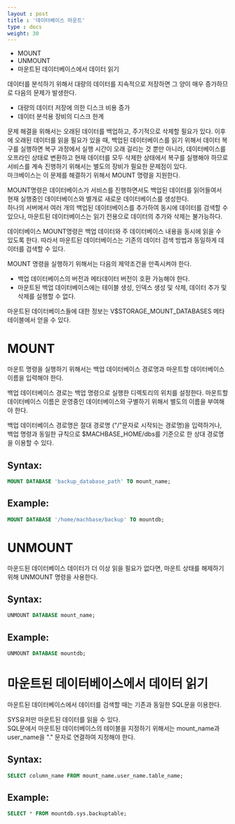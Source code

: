 ```yaml
---
layout : post
title : '데이터베이스 마운트'
type : docs
weight: 30
---
```


- MOUNT
- UNMOUNT
- 마운트된 데이터베이스에서 데이터 읽기

데이터를 분석하기 위해서 대량의 데이터를 지속적으로 저장하면 그 양이 매우 증가하므로 다음의 문제가 발생한다.

- 대량의 데이터 저장에 의한 디스크 비용 증가
- 데이터 분석용 장비의 디스크 한계


문제 해결을 위해서는 오래된 데이터를 백업하고, 주기적으로 삭제할 필요가 있다. 이후에 오래된 데이터를 읽을 필요가 있을 때, 백업된 데이터베이스를 읽기 위해서 데이터 복구를 실행하면 복구 과정에서 실행 시간이 오래 걸리는 것 뿐만 아니라, 데이터베이스를 오프라인 상태로 변환하고 현재 데이터를 모두 삭제한 상태에서 복구를 실행해야 하므로 서비스를 계속 진행하기 위해서는 별도의 장비가 필요한 문제점이 있다. <br/>
마크베이스는 이 문제를 해결하기 위해서 MOUNT 명령을 지원한다.

MOUNT명령은 데이터베이스가 서비스를 진행하면서도 백업된 데이터를 읽어들여서 현재 실행중인 데이터베이스와 별개로 새로운 데이터베이스를 생성한다. <br/>
하나의 서버에서 여러 개의 백업된 데이터베이스를 추가하여 동시에 데이터를 검색할 수 있으나, 마운트된 데이터베이스는 읽기 전용으로 데이터의 추가와 삭제는 불가능하다.

데이터베이스 MOUNT명령은 백업 데이터와 주 데이터베이스 내용을 동시에 읽을 수 있도록 한다. 따라서 마운트된 데이터베이스는 기존의 데이터 검색 방법과 동일하게 데이터를 검색할 수 있다.

MOUNT 명령을 실행하기 위해서는 다음의 제약조건을 만족시켜야 한다.

- 백업 데이터베이스의 버전과 메타데이터 버전이 호환 가능해야 한다.
- 마운트된 백업 데이터베이스에는 테이블 생성, 인덱스 생성 및 삭제, 데이터 추가 및 삭제를 실행할 수 없다.


마운트된 데이터베이스들에 대한 정보는 V$STORAGE_MOUNT_DATABASES 메타 테이블에서 얻을 수 있다.

# MOUNT
마운트 명령을 실행하기 위해서는 백업 데이터베이스 경로명과 마운트할 데이터베이스 이름을 입력해야 한다.

백업 데이터베이스 경로는 백업 명령으로 실행한 디렉토리의 위치를 설정한다. 마운트할 데이터베이스 이름은 운영중인 데이터베이스와 구별하기 위해서 별도의 이름을 부여해야 한다.

백업 데이터베이스 경로명은 절대 경로명 ("/"문자로 시작되는 경로명)을 입력하거나, 백업 명령과 동일한 규칙으로 $MACHBASE_HOME/dbs를 기준으로 한 상대 경로명을 이용할 수 있다.

## Syntax:
```sql
MOUNT DATABASE 'backup_database_path' TO mount_name;
```
## Example:
```sql
MOUNT DATABASE '/home/machbase/backup' TO mountdb;
```

# UNMOUNT
마운드된 데이터베이스 데이터가 더 이상 읽을 필요가 없다면, 마운트 상태를 해제하기 위해 UNMOUNT 명령을 사용한다.
## Syntax:
```sql
UNMOUNT DATABASE mount_name;
```
## Example:
```sql
UNMOUNT DATABASE mountdb;
```

# 마운트된 데이터베이스에서 데이터 읽기
마운트된 데이터베이스에서 데이터를 검색할 때는 기존과 동일한 SQL문을 이용한다.

SYS유저만 마운트된 데이터를 읽을 수 있다. <br/>
SQL문에서 마운트된 데이터베이스의 테이블을 지정하기 위해서는 mount_name과 user_name을 "." 문자로 연결하여 지정해야 한다.

## Syntax:
```sql
SELECT column_name FROM mount_name.user_name.table_name;
```
## Example:
```sql
SELECT * FROM mountdb.sys.backuptable;
```
